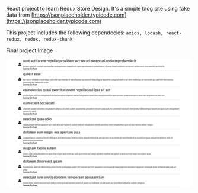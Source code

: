 React project to learn Redux Store Design. It's a simple blog site using fake data from [https://jsonplaceholder.typicode.com](https://jsonplaceholder.typicode.com)

This project includes the following dependecies:
`axios, lodash, react-redux, redux, redux-thunk`

Final project Image

![screenshot](/public/final.png)

